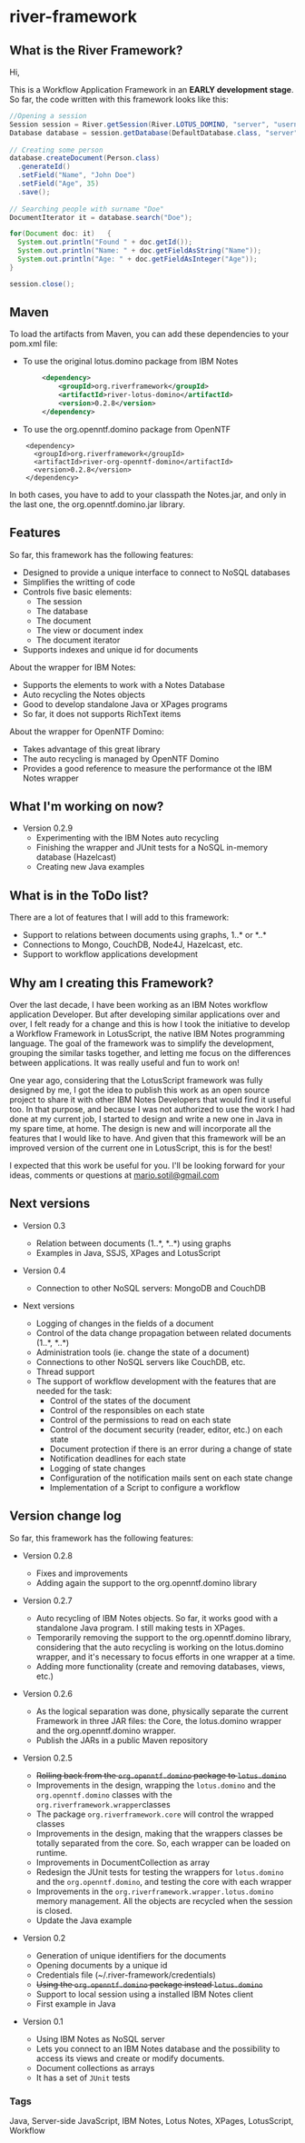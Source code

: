 # river-framework

## What is the River Framework?

Hi, 

This is a Workflow Application Framework in an **EARLY development stage**. So far, the code written with this framework looks like this:

```java
//Opening a session
Session session = River.getSession(River.LOTUS_DOMINO, "server", "username", "password");
Database database = session.getDatabase(DefaultDatabase.class, "server", "example.nsf");
    
// Creating some person
database.createDocument(Person.class)
  .generateId()
  .setField("Name", "John Doe")
  .setField("Age", 35)
  .save();
    
// Searching people with surname "Doe"				
DocumentIterator it = database.search("Doe");

for(Document doc: it)	{
  System.out.println("Found " + doc.getId());
  System.out.println("Name: " + doc.getFieldAsString("Name"));
  System.out.println("Age: " + doc.getFieldAsInteger("Age"));
}

session.close();
```

## Maven

To load the artifacts from Maven, you can add these dependencies to your pom.xml file:

- To use the original lotus.domino package from IBM Notes

```xml
		<dependency>
			<groupId>org.riverframework</groupId>
			<artifactId>river-lotus-domino</artifactId>
			<version>0.2.8</version>
		</dependency>
```

- To use the org.openntf.domino package from OpenNTF

```
    <dependency>
      <groupId>org.riverframework</groupId>
      <artifactId>river-org-openntf-domino</artifactId>
      <version>0.2.8</version>
    </dependency>
```

In both cases, you have to add to your classpath the Notes.jar, and only in the last one, the org.openntf.domino.jar library.


## Features

So far, this framework has the following features: 

- Designed to provide a unique interface to connect to NoSQL databases 
- Simplifies the writting of code 
- Controls five basic elements:
  - The session
  - The database
  - The document
  - The view or document index
  - The document iterator
- Supports indexes and unique id for documents


About the wrapper for IBM Notes:

- Supports the elements to work with a Notes Database
- Auto recycling the Notes objects
- Good to develop standalone Java or XPages programs 
- So far, it does not supports RichText items


About the wrapper for OpenNTF Domino:

- Takes advantage of this great library
- The auto recycling is managed by OpenNTF Domino
- Provides a good reference to measure the performance ot the IBM Notes wrapper

  
## What I'm working on now?

- Version 0.2.9
  - Experimenting with the IBM Notes auto recycling
  - Finishing the wrapper and JUnit tests for a NoSQL in-memory database (Hazelcast)
  - Creating new Java examples

  
## What is in the ToDo list?

There are a lot of features that I will add to this framework:

- Support to relations between documents using graphs, 1..\* or \*..\*
- Connections to Mongo, CouchDB, Node4J, Hazelcast, etc. 
- Support to workflow applications development


## Why am I creating this Framework?

Over the last decade, I have been working as an IBM Notes workflow application Developer. But after developing similar applications over and over, I felt ready for a change and this is how I took the initiative to develop a Workflow Framework in LotusScript, the native IBM Notes programming language. The goal of the framework was to simplify the development, grouping the similar tasks together, and letting me focus on the differences between applications. It was really useful and fun to work on!

One year ago, considering that the LotusScript framework was fully designed by me, I got the idea to publish this work as an open source project to share it with other IBM Notes Developers that would find it useful too. In that purpose, and because I was not authorized to use the work I had done at my current job, I started to design and write a new one in Java in my spare time, at home. The design is new and will incorporate all the features that I would like to have. And given that this framework will be an improved version of the current one in LotusScript, this is for the best!

I expected that this work be useful for you. I'll be looking forward for your ideas, comments or questions at mario.sotil@gmail.com


## Next versions

- Version 0.3
  - Relation between documents (1..\*, \*..\*) using graphs
  - Examples in Java, SSJS, XPages and LotusScript
  
- Version 0.4
  - Connection to other NoSQL servers: MongoDB and CouchDB
  
- Next versions
  - Logging of changes in the fields of a document
  - Control of the data change propagation between related documents (1..\*, \*..\*)
  - Administration tools (ie. change the state of a document)
  - Connections to other NoSQL servers like CouchDB, etc.
  - Thread support
  - The support of workflow development with the features that are needed for the task:
    - Control of the states of the document
    - Control of the responsibles on each state
    - Control of the permissions to read on each state
    - Control of the document security (reader, editor, etc.) on each state
    - Document protection if there is an error during a change of state
    - Notification deadlines for each state
    - Logging of state changes
    - Configuration of the notification mails sent on each state change
    - Implementation of a Script to configure a workflow


## Version change log

So far, this framework has the following features: 

- Version 0.2.8
  - Fixes and improvements
  - Adding again the support to the org.openntf.domino library

- Version 0.2.7
  - Auto recycling of IBM Notes objects. So far, it works good with a standalone Java program. I still making tests in XPages.
  - Temporarily removing the support to the org.openntf.domino library, considering that the auto recycling is working on the lotus.domino wrapper, and it's necessary to focus efforts in one wrapper at a time. 
  - Adding more functionality (create and removing databases, views, etc.)

- Version 0.2.6
  - As the logical separation was done, physically separate the current Framework in three JAR files: the Core, the lotus.domino wrapper and the org.openntf.domino wrapper.
  - Publish the JARs in a public Maven repository

- Version 0.2.5
  - ~~Rolling back from the `org.openntf.domino` package to `lotus.domino`~~
  - Improvements in the design, wrapping the `lotus.domino` and the `org.openntf.domino` classes with the `org.riverframework.wrapper`classes
  - The package `org.riverframework.core` will control the wrapped classes 
  - Improvements in the design, making that the wrappers classes be totally separated from the core. So, each wrapper can be loaded on runtime.
  - Improvements in DocumentCollection as array
  - Redesign the JUnit tests for testing the wrappers for `lotus.domino` and the `org.openntf.domino`, and testing the core with each wrapper
  - Improvements in the `org.riverframework.wrapper.lotus.domino` memory management. All the objects are recycled when the session is closed.
  - Update the Java example

- Version 0.2
  - Generation of unique identifiers for the documents
  - Opening documents by a unique id
  - Credentials file (~/.river-framework/credentials)
  - ~~Using the `org.openntf.domino` package instead `lotus.domino`~~
  - Support to local session using a installed IBM Notes client 
  - First example in Java

- Version 0.1
  - Using IBM Notes as NoSQL server
  - Lets you connect to an IBM Notes database and the possibility to access its views and create or modify documents.
  - Document collections as arrays
  - It has a set of `JUnit` tests


### Tags

Java, Server-side JavaScript, IBM Notes, Lotus Notes, XPages, LotusScript, Workflow




